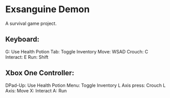 # Exsanguine Demon
A survival game project.

## Keyboard:
G: Use Health Potion
Tab: Toggle Inventory
Move: WSAD
Crouch: C
Interact: E
Run: Shift

## Xbox One Controller:
DPad-Up: Use Health Potion
Menu: Toggle Inventory
L Axis press: Crouch
L Axis: Move
X: Interact
A: Run
